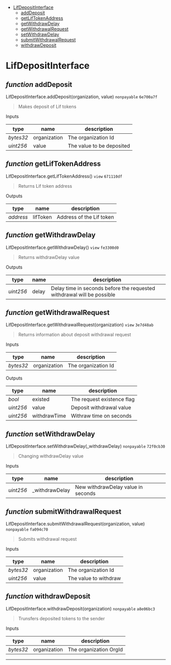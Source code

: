* [LifDepositInterface](#lifdepositinterface)
  * [addDeposit](#function-adddeposit)
  * [getLifTokenAddress](#function-getliftokenaddress)
  * [getWithdrawDelay](#function-getwithdrawdelay)
  * [getWithdrawalRequest](#function-getwithdrawalrequest)
  * [setWithdrawDelay](#function-setwithdrawdelay)
  * [submitWithdrawalRequest](#function-submitwithdrawalrequest)
  * [withdrawDeposit](#function-withdrawdeposit)

# LifDepositInterface


## *function* addDeposit

LifDepositInterface.addDeposit(organization, value) `nonpayable` `6e700a7f`

> Makes deposit of Lif tokens

Inputs

| **type** | **name** | **description** |
|-|-|-|
| *bytes32* | organization | The organization Id |
| *uint256* | value | The value to be deposited |


## *function* getLifTokenAddress

LifDepositInterface.getLifTokenAddress() `view` `671110df`

> Returns Lif token address



Outputs

| **type** | **name** | **description** |
|-|-|-|
| *address* | lifToken | Address of the Lif token |

## *function* getWithdrawDelay

LifDepositInterface.getWithdrawDelay() `view` `fe3300d0`

> Returns withdrawDelay value



Outputs

| **type** | **name** | **description** |
|-|-|-|
| *uint256* | delay | Delay time in seconds before the requested withdrawal will be possible |

## *function* getWithdrawalRequest

LifDepositInterface.getWithdrawalRequest(organization) `view` `3e7d48ab`

> Returns information about deposit withdrawal request

Inputs

| **type** | **name** | **description** |
|-|-|-|
| *bytes32* | organization | The organization Id |

Outputs

| **type** | **name** | **description** |
|-|-|-|
| *bool* | existed | The request existence flag |
| *uint256* | value | Deposit withdrawal value |
| *uint256* | withdrawTime | Withraw time on seconds |

## *function* setWithdrawDelay

LifDepositInterface.setWithdrawDelay(_withdrawDelay) `nonpayable` `72f0cb30`

> Changing withdrawDelay value

Inputs

| **type** | **name** | **description** |
|-|-|-|
| *uint256* | _withdrawDelay | New withdrawDelay value in seconds |


## *function* submitWithdrawalRequest

LifDepositInterface.submitWithdrawalRequest(organization, value) `nonpayable` `fa094c70`

> Submits withdrawal request

Inputs

| **type** | **name** | **description** |
|-|-|-|
| *bytes32* | organization | The organization Id |
| *uint256* | value | The value to withdraw |


## *function* withdrawDeposit

LifDepositInterface.withdrawDeposit(organization) `nonpayable` `a8e06bc3`

> Trunsfers deposited tokens to the sender

Inputs

| **type** | **name** | **description** |
|-|-|-|
| *bytes32* | organization | The organization OrgId |


---